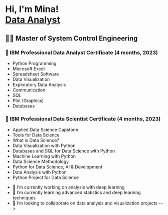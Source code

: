 <h1>Hi, I'm Mina! <br/>
    <a href="https://www.linkedin.com/in/minaesfanjani/">Data Analyst</a>
</h1>

<h2>👨‍💻 Master of System Control Engineering</h2>

<h3>📜 IBM Professional Data Analyst Certificate (4 months, 2023)</h3>
<ul>
    <li>Python Programming</li>
    <li>Microsoft Excel</li>
    <li>Spreadsheet Software</li>
    <li>Data Visualization</li>
    <li>Exploratory Data Analysis</li>
    <li>Communication</li>
    <li>SQL</li>
    <li>Plot (Graphics)</li>
    <li>Databases</li>
</ul>

<h3>📜 IBM Professional Data Scientist Certificate (4 months, 2023)</h3>
<ul>
    <li>Applied Data Science Capstone</li>
    <li>Tools for Data Science</li>
    <li>What is Data Science?</li>
    <li>Data Visualization with Python</li>
    <li>Databases and SQL for Data Science with Python</li>
    <li>Machine Learning with Python</li>
    <li>Data Science Methodology</li>
    <li>Python for Data Science, AI & Development</li>
    <li>Data Analysis with Python</li>
    <li>Python Project for Data Science</li>
</ul>


[linkedin]: https://linkedin.com/in/MINAESFANJANI



- 🔭 I’m currently working on analysis with deep learning
- 🌱 I’m currently learning advanced statistics and deep learning techniques
- 👯 I’m looking to collaborate on data analysis and visualization projects
-->
